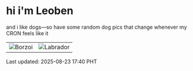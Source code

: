 # hi i'm Leoben

and i like dogs—so have some random dog pics that change whenever my CRON feels like it

|  |  |
|--------|----------|
| ![Borzoi](https://random-dog-vercel.vercel.app/api/random-borzoi?v=1755942028) | ![Labrador](https://random-dog-vercel.vercel.app/api/random-labrador?v=1755942028) |

Last updated: 2025-08-23 17:40 PHT
